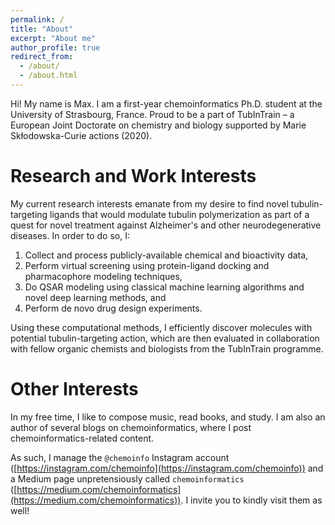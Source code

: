 ```yaml
---
permalink: /
title: "About"
excerpt: "About me"
author_profile: true
redirect_from:
  - /about/
  - /about.html
---
```


Hi! My name is Max. I am a first-year chemoinformatics Ph.D. student at the University of Strasbourg, France. 
Proud to be a part of TubInTrain – a European Joint Doctorate on chemistry and biology supported by Marie Skłodowska-Curie actions (2020). 

Research and Work Interests
======

My current research interests emanate from my desire to find novel tubulin-targeting ligands that would modulate tubulin polymerization as part of a quest for novel treatment against Alzheimer's and other neurodegenerative diseases. In order to do so, I:

1. Collect and process publicly-available chemical and bioactivity data, 
2. Perform virtual screening using protein-ligand docking and pharmacophore modeling techniques,
3. Do QSAR modeling using classical machine learning algorithms and novel deep learning methods, and 
4. Perform de novo drug design experiments. 

Using these computational methods, I efficiently discover molecules with potential tubulin-targeting action, which are then evaluated in collaboration with fellow organic chemists and biologists from the TubInTrain programme.

Other Interests
===

In my free time, I like to compose music, read books, and study. I am also an author of several blogs on chemoinformatics, where I post chemoinformatics-related content. 

As such, I manage the `@chemoinfo` Instagram account ([https://instagram.com/chemoinfo](https://instagram.com/chemoinfo)) and a Medium page unpretensiously called `chemoinformatics` ([https://medium.com/chemoinformatics](https://medium.com/chemoinformatics)). I invite you to kindly visit them as well!